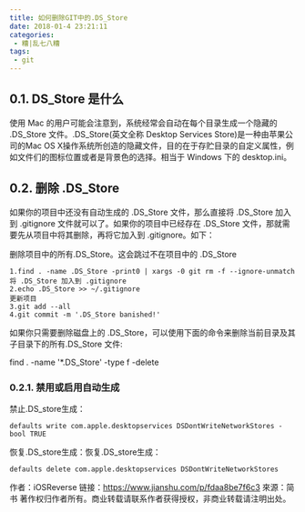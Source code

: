 ```yaml
---
title: 如何删除GIT中的.DS_Store
date: 2018-01-4 23:21:11 
categories: 
 - 糟|乱七八糟
tags:
 - git
---
```


## 0.1. DS_Store 是什么

使用 Mac 的用户可能会注意到，系统经常会自动在每个目录生成一个隐藏的 .DS_Store 文件。.DS_Store(英文全称 Desktop Services Store)是一种由苹果公司的Mac OS X操作系统所创造的隐藏文件，目的在于存贮目录的自定义属性，例如文件们的图标位置或者是背景色的选择。相当于 Windows 下的 desktop.ini。

## 0.2. 删除 .DS_Store
如果你的项目中还没有自动生成的 .DS_Store 文件，那么直接将 .DS_Store 加入到 .gitignore 文件就可以了。如果你的项目中已经存在 .DS_Store 文件，那就需要先从项目中将其删除，再将它加入到 .gitignore。如下：

删除项目中的所有.DS_Store。这会跳过不在项目中的 .DS_Store
```
1.find . -name .DS_Store -print0 | xargs -0 git rm -f --ignore-unmatch
将 .DS_Store 加入到 .gitignore
2.echo .DS_Store >> ~/.gitignore
更新项目
3.git add --all
4.git commit -m '.DS_Store banished!'
```
如果你只需要删除磁盘上的 .DS_Store，可以使用下面的命令来删除当前目录及其子目录下的所有.DS_Store 文件:

find . -name '*.DS_Store' -type f -delete

### 0.2.1. 禁用或启用自动生成
禁止.DS_store生成：
```
defaults write com.apple.desktopservices DSDontWriteNetworkStores -bool TRUE
```

恢复.DS_store生成：恢复.DS_store生成：
```
defaults delete com.apple.desktopservices DSDontWriteNetworkStores
```

作者：iOSReverse
链接：https://www.jianshu.com/p/fdaa8be7f6c3
來源：简书
著作权归作者所有。商业转载请联系作者获得授权，非商业转载请注明出处。